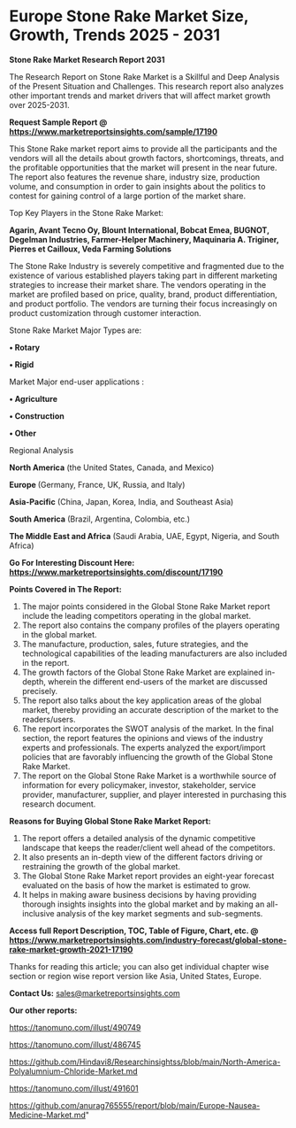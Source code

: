 # Europe Stone Rake Market Size, Growth, Trends 2025 - 2031

<strong>Stone Rake Market Research Report 2031</strong>

The Research Report on Stone Rake Market is a Skillful and Deep Analysis of the Present Situation and Challenges. This research report also analyzes other important trends and market drivers that will affect market growth over 2025-2031.

<strong>Request Sample Report @ <a href=https://www.marketreportsinsights.com/sample/17190>https://www.marketreportsinsights.com/sample/17190</a></strong>

This Stone Rake market report aims to provide all the participants and the vendors will all the details about growth factors, shortcomings, threats, and the profitable opportunities that the market will present in the near future. The report also features the revenue share, industry size, production volume, and consumption in order to gain insights about the politics to contest for gaining control of a large portion of the market share.

Top Key Players in the Stone Rake Market:

<strong>Agarin, Avant Tecno Oy, Blount International, Bobcat Emea, BUGNOT, Degelman Industries, Farmer-Helper Machinery, Maquinaria A. Triginer, Pierres et Cailloux, Veda Farming Solutions</strong>

The Stone Rake Industry is severely competitive and fragmented due to the existence of various established players taking part in different marketing strategies to increase their market share. The vendors operating in the market are profiled based on price, quality, brand, product differentiation, and product portfolio. The vendors are turning their focus increasingly on product customization through customer interaction.

Stone Rake Market Major Types are:

<strong>• Rotary

• Rigid</strong>

Market Major end-user applications :

<strong>• Agriculture

• Construction

• Other</strong>

Regional Analysis

</u><strong><b>North America</b></strong> (the United States, Canada, and Mexico)

<strong><b>Europe </b></strong>(Germany, France, UK, Russia, and Italy)

<strong><b>Asia-Pacific</b></strong> (China, Japan, Korea, India, and Southeast Asia)

<strong><b>South America</b></strong> (Brazil, Argentina, Colombia, etc.)

<strong><b>The Middle East and Africa</b></strong> (Saudi Arabia, UAE, Egypt, Nigeria, and South Africa)

<strong>Go For Interesting Discount Here: <a href=https://www.marketreportsinsights.com/discount/17190>https://www.marketreportsinsights.com/discount/17190</a></strong>

<strong>Points Covered in The Report:</strong>
<ol>
  <li>The major points considered in the Global Stone Rake Market report include the leading competitors operating in the global market.</li>
  <li>The report also contains the company profiles of the players operating in the global market.</li>
  <li>The manufacture, production, sales, future strategies, and the technological capabilities of the leading manufacturers are also included in the report.</li>
  <li>The growth factors of the Global Stone Rake Market are explained in-depth, wherein the different end-users of the market are discussed precisely.</li>
  <li>The report also talks about the key application areas of the global market, thereby providing an accurate description of the market to the readers/users.</li>
  <li>The report incorporates the SWOT analysis of the market. In the final section, the report features the opinions and views of the industry experts and professionals. The experts analyzed the export/import policies that are favorably influencing the growth of the Global Stone Rake Market.</li>
  <li>The report on the Global Stone Rake Market is a worthwhile source of information for every policymaker, investor, stakeholder, service provider, manufacturer, supplier, and player interested in purchasing this research document.</li>
</ol>
<strong>Reasons for Buying Global Stone Rake Market Report:</strong>

<ol>
  <li>The report offers a detailed analysis of the dynamic competitive landscape that keeps the reader/client well ahead of the competitors.</li>
  <li>It also presents an in-depth view of the different factors driving or restraining the growth of the global market.</li>
  <li>The Global Stone Rake Market report provides an eight-year forecast evaluated on the basis of how the market is estimated to grow.</li>
  <li>It helps in making aware business decisions by having providing thorough insights insights into the global market and by making an all-inclusive analysis of the key market segments and sub-segments.</li>
</ol>
<strong>Access full Report Description, TOC, Table of Figure, Chart, etc. @ <a href=https://www.marketreportsinsights.com/industry-forecast/global-stone-rake-market-growth-2021-17190>https://www.marketreportsinsights.com/industry-forecast/global-stone-rake-market-growth-2021-17190</a></strong>


Thanks for reading this article; you can also get individual chapter wise section or region wise report version like Asia, United States, Europe.

<strong>Contact Us:</strong>
sales@marketreportsinsights.com

<strong>Our other reports:</strong>

<a href=https://tanomuno.com/illust/490749>https://tanomuno.com/illust/490749</a>

<a href=https://tanomuno.com/illust/486745>https://tanomuno.com/illust/486745</a>

<a href=https://github.com/Hindavi8/Researchinsightss/blob/main/North-America-Polyalumnium-Chloride-Market.md>https://github.com/Hindavi8/Researchinsightss/blob/main/North-America-Polyalumnium-Chloride-Market.md</a>

<a href=https://tanomuno.com/illust/491601>https://tanomuno.com/illust/491601</a>

<a href=https://github.com/anurag765555/report/blob/main/Europe-Nausea-Medicine-Market.md>https://github.com/anurag765555/report/blob/main/Europe-Nausea-Medicine-Market.md</a>"
